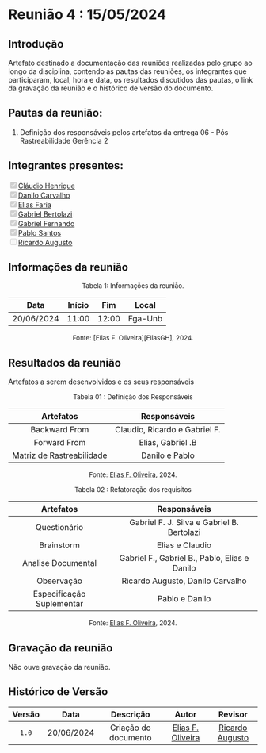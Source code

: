 # Reunião 4 : 15/05/2024

## Introdução

Artefato destinado a documentação das reuniões realizadas pelo grupo ao longo da disciplina, contendo as pautas das reuniões, os integrantes que participaram, local, hora e data, os resultados discutidos das pautas, o link da gravação da reunião e o histórico de versão do documento. 

## Pautas da reunião:

1. Definição dos responsáveis pelos artefatos da entrega 06 - Pós Rastreabilidade Gerência 2

## Integrantes presentes:

<label><input type="checkbox" checked disabled>[Cláudio Henrique][ClaudioGH]</label><br>
<label><input type="checkbox" checked disabled>[Danilo Carvalho][DaniloGH]</label><br>
<label><input type="checkbox" checked disabled>[Elias Faria][EliasGH]</label><br>
<label><input type="checkbox" checked disabled>[Gabriel Bertolazi][GabrielBGH]</label><br>
<label><input type="checkbox" checked disabled>[Gabriel Fernando][GabrielFGH]</label><br>
<label><input type="checkbox" checked disabled>[Pablo Santos][PabloGH]</label><br>
<label><input type="checkbox" disabled>[Ricardo Augusto][RicardoGH]</label><br>

## Informações da reunião

<font size="2" >
<p style="text-align: center"> Tabela 1: Informações da reunião. </p>
</font>
<center>
 
| Data | Início | Fim | Local |
|:-:|:-:|:-:|:-:|
| 20/06/2024 | 11:00 | 12:00 | Fga-Unb |

</center>
<font size="2" ><p style="text-align: center"> Fonte: [Elias F. Oliveira][EliasGH], 2024. </p></font>

## Resultados da reunião

Artefatos a serem desenvolvidos e os seus responsáveis

<center>

<font size="2"><p style="text-align: center"> Tabela 01 : Definição dos Responsáveis</p></font>

|Artefatos|Responsáveis|
|   :--:  |    :---:   |
|Backward From| Claudio, Ricardo e Gabriel F. |
|Forward From| Elias, Gabriel .B |
|Matriz de Rastreabilidade| Danilo e Pablo |


<font size="2"><p style="text-align: center">Fonte: [Elias F. Oliveira][EliasGH], 2024.</p></font>

 <font size="2"><p style="text-align: center"> Tabela 02 : Refatoração dos requisitos</p></font>

|Artefatos|Responsáveis|
|   :--:  |    :---:   |
|Questionário | Gabriel F. J. Silva e Gabriel B. Bertolazi |
|Brainstorm | Elias e Claudio |
|Analise Documental | Gabriel F., Gabriel B., Pablo, Elias e Danilo |
|Observação | Ricardo Augusto, Danilo Carvalho |
|Especificação Suplementar |Pablo e Danilo |

<font size="2"><p style="text-align: center">Fonte: [Elias F. Oliveira][EliasGH], 2024.</p></font>

</center>

## Gravação da reunião

Não ouve gravação da reunião.

<!-- <center>

<iframe width="560" height="315" src="https://www.youtube.com/embed/M2FRAwK" title="YouTube video player" frameborder="0" allow="accelerometer; autoplay; clipboard-write; encrypted-media; gyroscope; picture-in-picture; web-share" referrerpolicy="strict-origin-when-cross-origin" allowfullscreen></iframe>

</center> -->

## Histórico de Versão

| Versão | Data | Descrição | Autor | Revisor
|:-:|:-:|:-:|:-:|:-:|
|`1.0`| 20/06/2024 | Criação do documento| [Elias F. Oliveira][EliasGH] | [Ricardo Augusto][RicardoGH] |

[ClaudioGH]: https://github.com/claudiohsc
[DaniloGH]: https://github.com/Danilo-Carvalho-Antunes
[EliasGH]: https://github.com/EliasOliver21
[GabrielBGH]: https://github.com/Bertolazi
[GabrielFGH]: https://github.com/MMcLovin
[PabloGH]: https://github.com/pabloheika
[RicardoGH]: https://www.github.com/avmricardo
